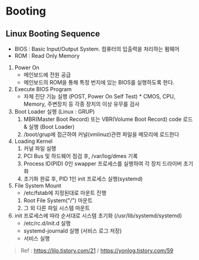 # Booting





## Linux Booting Sequence
* BIOS : Basic Input/Output System. 컴퓨터의 입출력을 처리하는 펌웨어
* ROM : Read Only Memory
1. Power On
    * 메인보드에 전원 공급
    * 메인보드의 ROM을 통해 특정 번지에 있는 BIOS를 실행하도록 한다.
2. Execute BIOS Program
    * 자체 진단 기능 실행 (POST, Power On Self Test) * CMOS, CPU, Memory, 주변장치 등 각종 장치의 이상 유무를 검사
3. Boot Loader 실행 (Linux : GRUP)
    1) MBR(Master Boot Record) 또는 VBR(Volume Boot Record) code 로드 & 실행 (Boot Loader)
    2) /boot/grup에 접근하여 커널(vmlinuz)관련 파일을 메모리에 로드한다
4. Loading Kernel
    1) 커널 파일 실행
    2) PCI Bus 및 하드웨어 점검 후, /var/log/dmes 기록
    3) Process ID(PID) 0인 swapper 프로세스를 실행하여 각 장치 드라이버 초기화
    4) 초기화 완료 후, PID 1인 init 프로세스 실행(systemd)
5. File System Mount
    * /etc/fstab에 지정된대로 마운트 진행
    1) Root File System("/") 마운트
    2) 그 외 다른 파일 시스템 마운트
6. init 프로세스에 따라 순서대로 시스템 초기화 (/usr/lib/systemd/systemd)
    * /etc/rc.d/init.d 실행
    * systemd-journald 실행 (서비스 로그 저장)
    * 서비스 실행
> Ref : https://lilo.tistory.com/21 / https://yonlog.tistory.com/59